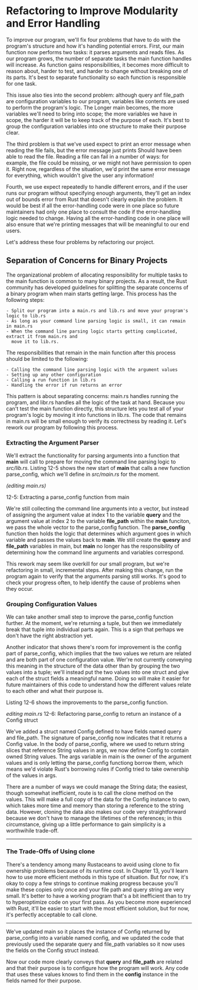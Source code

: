 # Refactoring to Improve Modularity and Error Handling

To improve our program, we'll fix four problems that have to do with the program's structure and how
it's handling potential errors. First, our main function now performs two tasks: it parses
arguments and reads files. As our program grows, the number of separate tasks the main function
handles will increase. As function gains responsibilities, it becomes more difficult to reason about,
harder to test, and harder to change without breaking one of its parts. It's best to separate
functionality so each function is responsible for one task.

This issue also ties into the second problem: although query anf file_path are configuration
variables to our program, variables like contents are used to perform the program's logic. The
Longer main becomes, the more variables we'll need to bring into scope; the more variables we have
in scope, the harder it will be to keep track of the purpose of each. It's best to group the
configuration variables into one structure to make their purpose clear.

The third problem is that we've used expect to print an error message when reading the file fails,
but the error message just prints Should have been able to read the file. Reading a file can fail
in a number of ways: for example, the file could be missing, or we might not have permission to
open it. Right now, regardless of the situation, we'd print the same error message for everything,
which wouldn't give the user any information!

Fourth, we use expect repeatedly to handle different errors, and if the user runs our program
without specifying enough arguments, they'll get an index out of bounds error from Rust that
doesn't clearly explain the problem. It would be best if all the error-handling code were in one place
so future maintainers had only one place to consult the code if the error-handling logic needed to
change. Having all the error-handling code in one place will also ensure that we're printing messages
that will be meaningful to our end users.

Let's address these four problems by refactoring our project.


## Separation of Concerns for Binary Projects

The organizational problem of allocating responsibility for multiple tasks to the main function is
common to many binary projects. As a result, the Rust community has developed guidelines for
splitting the separate concerns of a binary program when main starts getting large. This process has
the following steps:

    - Split our program into a main.rs and lib.rs and move your program's logic to lib.rs
    - As long as your command line parsing logic is small, it can remain in main.rs
    - When the command line parsing logic starts getting complicated, extract it from main.rs and
      move it to lib.rs.

The responsibilities that remain in the main function after this process should be limited to the
following:

    - Calling the command line parsing logic with the argument values
    - Setting up any other configuration
    - Calling a run function in lib.rs
    - Handling the error if run returns an error

This pattern is about separating concerns: main.rs handles running the program, and libr.rs handles
all the logic of the task at hand. Because you can't test the main function directly, this structure lets
you test all of your program's logic by moving it into functions in lib.rs. The code that remains in
main.rs will be small enough to verify its correctness by reading it. Let's rework our program by
following this process.


### Extracting the Argument Parser

We'll extract the functionality for parsing arguments into a function that **main** will call to prepare for
moving the command line parsing logic to *src/lib.rs*. Listing 12-5 shows the new start of **main** that
calls a new function parse_config, which we'll define in *src/main.rs* for the moment.

*(editing main.rs)*

12-5: Extracting a parse_config function from main

We're still collecting the command line arguments into a vector, but instead of assigning the
argument value at index 1 to the variable **query** and the argument value at index 2 to the variable
**file_path** within the **main** funciton, we pass the whole vector to the parse_config function. The
**parse_config** function then holds the logic that determines which argument goes in which variable
and passes the values back to **main**. We still create the **quesry** and **file_path** variables in main,
but **main** no longer has the responsibility of determining how the command line arguments and
variables correspond.

This rework may seem like overkill for our small program, but we're refactoring in small, incremental
steps. After making this change, run the program again to verify that the arguments parsing still
works. It's good to check your progress often, to help identify the cause of problems when they
occur.


### Grouping Configuration Values

We can take another small step to improve the parse_config function further. At the moment,
we're returning a tuple, but then we immediately break that tuple into individual parts again. This is
a sign that perhaps we don't have the right abstraction yet.

Another indicator that shows there's room for improvement is the config part of parse_config,
which implies that the two values we return are related and are both part of one configuration value.
Wer're not currently conveying this meaning in the structure of the data other than by grouping the
two values into a tuple; we'll instead put the two values into one struct and give each of the struct
fields a meaningful name. Doing so will make it easier for future maintainers of this code to
understand how the different values relate to each other and what their purpose is.

Listing 12-6 shows the improvements to the parse_config function.

*editing main.rs*
12-6: Refactoring parse_config to return an instance of a Config struct

We've added a struct named Config defined to have fields named query and file_path. The
signature of parse_config now indicates that it returns a Config value. In the body of
parse_config, where we used to return string slices that reference String values in args, we now
define Config to contain owned String values. The args variable in main is the owner of the
argument values and is only letting the parse_config functiong borrow them, which means we'd
violate Rust's borrowing rules if Config tried to take ownership of the values in args.

There are a number of ways we could manage the String data; the easiest, though somewhat
inefficient, route is to call the clone method on the values. This will make a full copy of the data for
the Config instance to own, which takes more time and memory than storing a reference to the
string data. However, cloning the data also makes our code very straightforward because we don't
have to manage the lifetimes of the references; in this circumstance, giving up a little performance
to gain simplicity is a worthwihile trade-off.


- ---------
### The Trade-Offs of Using clone

There's a tendency among many Rustaceans to avoid using clone to fix ownership problems
because of its runtime cost. In Chapter 13, you'll learn how to use more efficient methods in
this type of situation. But for now, it's okay to copy a few strings to continue making progress
because you'll make these copies only once and your file path and query string are very small.
It's better to have a working program that's a bit inefficient than to try to hyperoptimize code
on your first pass. As you become more experienced with Rust, it'll be easier to start with the
most efficient solution, but for now, it's perfectly acceptable to call clone.
- ---------


We've updated main so it places the instance of Config returned by parse_config into a variable
named config, and we updated the code that previously used the separate query and file_path
variables so it now uses the fields on the Config struct instead.

Now our code more clearly conveys that **query** and **file_path** are related and that their purpose is
to configure how the program will work. Any code that uses these values knows to find them in the
**config** instance in the fields named for their purpose.
